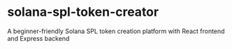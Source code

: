 # solana-spl-token-creator
A beginner-friendly Solana SPL token creation platform with React frontend and Express backend
